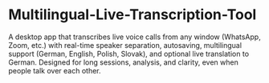 # Multilingual-Live-Transcription-Tool
A desktop app that transcribes live voice calls from any window (WhatsApp, Zoom, etc.) with real-time speaker separation, autosaving, multilingual support (German, English, Polish, Slovak), and optional live translation to German. Designed for long sessions, analysis, and clarity, even when people talk over each other.
